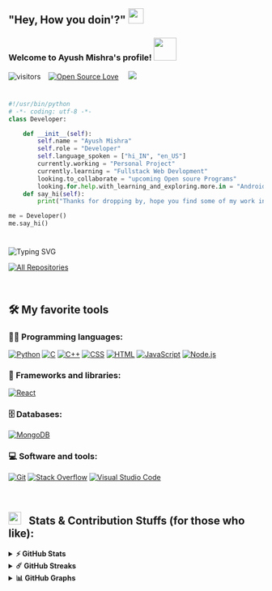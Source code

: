 ## "Hey, How you doin'?" <img src="https://emojis.slackmojis.com/emojis/images/1531849430/4246/blob-sunglasses.gif?1531849430" width="30"/>

<h3>
     Welcome to Ayush Mishra's profile!  <img src="https://github.com/TheDudeThatCode/TheDudeThatCode/blob/master/Assets/Developer.gif" width="45px">
</h3>


![visitors](https://visitor-badge.laobi.icu/badge?page_id=ayush-sleeping.ayush-sleeping)
&nbsp;&nbsp;  [![Open Source Love](https://badges.frapsoft.com/os/v1/open-source.svg?v=102)](https://github.com/ellerbrock/open-source-badge/)
&nbsp;&nbsp;&nbsp;    <a href="https://www.linkedin.com/in/ayush-b-m/">
<img src="https://img.shields.io/badge/linkedin-0A66C2?&style=for-the-badge&logo=linkedin&logoColor=white"> </a>
#


```python
#!/usr/bin/python
# -*- coding: utf-8 -*-
class Developer:

    def __init__(self):
        self.name = "Ayush Mishra"
        self.role = "Developer"
        self.language_spoken = ["hi_IN", "en_US"]
        currently.working = "Personal Project"
        currently.learning = "Fullstack Web Devlopment"
        looking.to_collaborate = "upcoming Open soure Programs"
        looking.for.help.with_learning_and_exploring.more.in = "Android Devlopment"
    def say_hi(self):
        print("Thanks for dropping by, hope you find some of my work interesting.")

me = Developer()
me.say_hi()
```

#
![Typing SVG](https://readme-typing-svg.herokuapp.com?width=640&lines=Checkout+my+Projects......)
<p>
  <a href="https://github.com/ayush-sleeping?tab=repositories"><img alt="All Repositories" title="All Repositories" src="https://custom-icon-badges.herokuapp.com/badge/-All%20Repos-2962FF?style=for-the-badge&logoColor=white&logo=repo"/></a>
</p> 
<br>




## 🛠️ My favorite tools

### 👨‍💻 Programming languages:
<p>
<a href="#"><img alt="Python" src="https://img.shields.io/badge/Python-14354C.svg?logo=python&logoColor=white"></a>
<a href="#"><img alt="C" src="https://custom-icon-badges.herokuapp.com/badge/C-03599C.svg?logo=c-in-hexagon&logoColor=white"></a>
<a href="#"><img alt="C++" src="https://custom-icon-badges.herokuapp.com/badge/C++-9C033A.svg?logo=cpp2&logoColor=white"></a>
<a href="#"><img alt="CSS" src="https://img.shields.io/badge/CSS-1572B6.svg?logo=css3&logoColor=white"></a>
<a href="#"><img alt="HTML" src="https://img.shields.io/badge/HTML-E34F26.svg?logo=html5&logoColor=white"></a>
<a href="#"><img alt="JavaScript" src="https://img.shields.io/badge/JavaScript-F7DF1E.svg?logo=javascript&logoColor=black"></a>
<a href="#"><img alt="Node.js" src="https://img.shields.io/badge/Node.js-43853D.svg?logo=node.js&logoColor=white"></a>
</p>

### 🧰 Frameworks and libraries:
<p>
<a href="#"><img alt="React" src="https://img.shields.io/badge/React-20232a.svg?logo=react&logoColor=%2361DAFB"></a>
</p>

### 🗄️ Databases: 
<p>
<a href="#"><img alt="MongoDB" src ="https://img.shields.io/badge/MongoDB-4ea94b.svg?logo=mongodb&logoColor=white"></a>
</p>

### 💻 Software and tools:
<p>
<a href="#"><img alt="Git" src="https://img.shields.io/badge/Git-F05033.svg?logo=git&logoColor=white"></a>
<a href="#"><img alt="Stack Overflow" src="https://img.shields.io/badge/-Stack%20Overflow-FE7A16?logo=stack-overflow&logoColor=white"></a>
<a href="#"><img alt="Visual Studio Code" src="https://img.shields.io/badge/Visual%20Studio%20Code-0078d7.svg?logo=visual-studio-code&logoColor=white"></a>
</p>
<br />




## <img src='https://media1.giphy.com/media/du3J3cXyzhj75IOgvA/giphy.gif?cid=ecf05e47x2g034i9pzwtzzsd3xgg2w9nr94t4tflbbgo3008&rid=giphy.gif' width='25px'>  &nbsp;  Stats & Contribution Stuffs (for those who like):


<details>
  <summary><b>⚡ GitHub Stats</b></summary>
     <br />
     <div>
     <a href="https://github.com/anuraghazra/github-readme-stats" title="Go to Source">
      <img height="180em" src="https://github-readme-stats.vercel.app/api?username=ayush-sleeping&show_icons=true&theme=react&border_color=61dafb&hide_border=true" />
    </a>
     <a href="https://github.com/anuraghazra/github-readme-stats">
      <img height="180em" src="https://github-readme-stats.vercel.app/api/top-langs/?username=ayush-sleeping&hide=c%23,powershell,Mathematica,Ruby,Objective-C,Objective-C%2b%2b,Cuda&title_color=61dafb&text_color=ffffff&icon_color=61dafb&bg_color=20232a&langs_count=8&layout=compact&border_color=61dafb&hide_border=true" />
    </a>
</div>
     </details>
     

<details>	
  <summary><b>☄️ GitHub Streaks</b></summary>
     <br />
     <div>
     <a href="https://github.com/denvercoder1/github-readme-streak-stats" title="Go to Source">
     <img height="180em" src="https://github-readme-streak-stats.herokuapp.com/?user=ayush-sleeping&theme=react&border=61dafb&hide_border=true" />
    </a>
     </div>
</details>


<details>
     <summary><b>📊 GitHub Graphs </b></summary>
     <br />
     <div>
          <img src="https://activity-graph.herokuapp.com/graph?username=ayush-sleeping&theme=react-dark&bg_color=20232a&hide_border=true" width="100%"/>
     </div>
</details>
